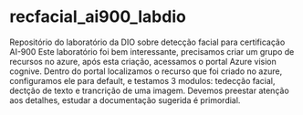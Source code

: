 # recfacial_ai900_labdio
Repositório do laboratório da DIO sobre detecção facial para certificação AI-900
Este laboratório foi bem interessante, precisamos criar um grupo de recursos no azure, após esta criação, acessamos o portal Azure vision cognive.
Dentro do portal localizamos o recurso que foi criado no azure, configuramos ele para default, e testamos 3 modulos: tedecção facial, dectção de texto e trancrição de uma imagem.
Devemos preestar atenção aos detalhes, estudar a documentação sugerida é primordial.
